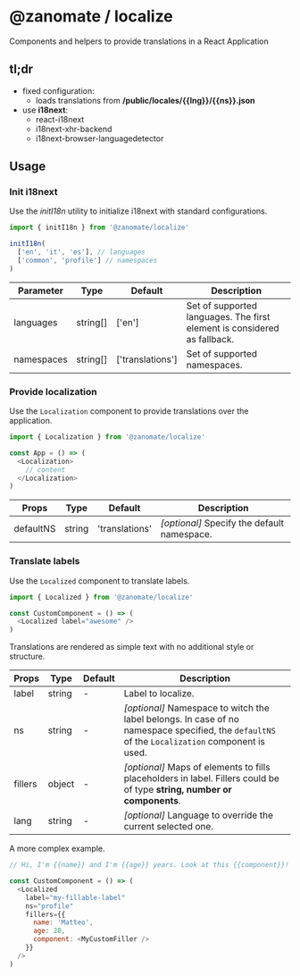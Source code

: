 # @zanomate / localize

Components and helpers to provide translations in a React Application

## tl;dr
- fixed configuration:
    - loads translations from **/public/locales/{{lng}}/{{ns}}.json**
- use **i18next**:
    - react-i18next
    - i18next-xhr-backend
    - i18next-browser-languagedetector

## Usage

### Init i18next
Use the *initI18n* utility to initialize i18next with standard configurations.
```js
import { initI18n } from '@zanomate/localize'

initI18n(
  ['en', 'it', 'es'], // languages
  ['common', 'profile'] // namespaces
)
```

| Parameter | Type | Default | Description |
| --- | --- | --- | --- |
| languages | string[] | ['en'] | Set of supported languages. The first element is considered as fallback. |
| namespaces | string[] | ['translations'] | Set of supported namespaces. |

### Provide localization
Use the `Localization` component to provide translations over the application.
```js
import { Localization } from '@zanomate/localize'

const App = () => (
  <Localization>
    // content
  </Localization>
)
```
| Props | Type | Default | Description |
| --- | --- | --- | --- |
| defaultNS | string | 'translations' | *[optional]* Specify the default namespace. |

### Translate labels
Use the `Localized` component to translate labels.

```js
import { Localized } from '@zanomate/localize'

const CustomComponent = () => (
  <Localized label="awesome" />
)
```

Translations are rendered as simple text with no additional style or structure.

| Props | Type | Default | Description |
| --- | --- | --- | --- |
| label | string | - | Label to localize. |
| ns | string | - | *[optional]* Namespace to witch the label belongs. In case of no namespace specified, the `defaultNS` of the `Localization` component is used. |
| fillers | object | - | *[optional]* Maps of elements to fills placeholders in label. Fillers could be of type **string, number or components**. |
| lang | string | - | *[optional]* Language to override the current selected one. |

A more complex example.

```js
// Hi, I'm {{name}} and I'm {{age}} years. Look at this {{component}}!

const CustomComponent = () => (
  <Localized
    label="my-fillable-label"
    ns="profile"
    fillers={{
      name: 'Matteo',
      age: 28,
      component: <MyCustomFiller />
    }}
  />
)
```
